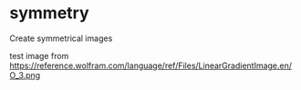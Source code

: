# symmetry
Create symmetrical images

test image from https://reference.wolfram.com/language/ref/Files/LinearGradientImage.en/O_3.png
